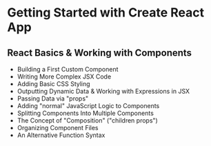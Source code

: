 # Getting Started with Create React App

## React Basics & Working with Components

- Building a First Custom Component
- Writing More Complex JSX Code
- Adding Basic CSS Styling
- Outputting Dynamic Data & Working with Expressions in JSX
- Passing Data via "props"
- Adding "normal" JavaScript Logic to Components
- Splitting Components Into Multiple Components
- The Concept of "Composition" ("children props")
- Organizing Component Files
- An Alternative Function Syntax

